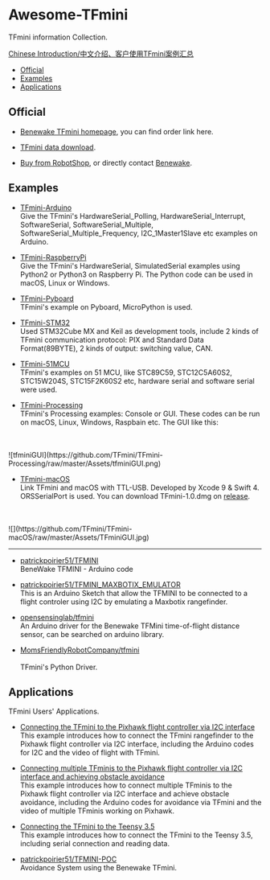 # Awesome-TFmini

TFmini information Collection. 

[Chinese Introduction/中文介绍、客户使用TFmini案例汇总](/README_CN.md)

- [Official](#official)   
- [Examples](#examples)  
- [Applications](#applications)    


## Official

- [Benewake TFmini homepage](http://benewake.com/en/tfmini.html), you can find order link here.  

- [TFmini data download](http://benewake.com/en/down.html).  

- [Buy from RobotShop](https://www.robotshop.com/en/benewake-tfmini-micro-lidar-module-12-m.html), or directly contact [Benewake](http://benewake.com/en/index.html).  


## Examples

- [TFmini-Arduino](https://github.com/TFmini/TFmini-Arduino)
<br>Give the TFmini's HardwareSerial_Polling, HardwareSerial_Interrupt, SoftwareSerial, SoftwareSerial_Multiple, SoftwareSerial_Multiple_Frequency, I2C_1Master1Slave etc examples on Arduino. 

- [TFmini-RaspberryPi](https://github.com/TFmini/TFmini-RaspberryPi)
<br>Give the TFmini's HardwareSerial, SimulatedSerial examples using Python2 or Python3 on Raspberry Pi.  The Python code can be used in macOS, Linux or Windows.  

- [TFmini-Pyboard](https://github.com/TFmini/TFmini-Pyboard)
<br>TFmini's example on Pyboard, MicroPython is used. 

- [TFmini-STM32](https://github.com/TFmini/TFmini-STM32)
<br>Used STM32Cube MX and Keil as development tools, include 2 kinds of TFmini communication protocol: PIX and Standard Data Format(89BYTE), 2 kinds of output: switching value, CAN.  

- [TFmini-51MCU](https://github.com/TFmini/TFmini-51MCU)
<br>TFmini's examples on 51 MCU, like STC89C59, STC12C5A60S2, STC15W204S, STC15F2K60S2 etc, hardware serial and software serial were used.  

- [TFmini-Processing](https://github.com/TFmini/TFmini-Processing)
<br>TFmini's Processing examples: Console or GUI. These codes can be run on macOS, Linux, Windows, Raspbain etc. The GUI like this:
<br>
<br> ![tfminiGUI](https://github.com/TFmini/TFmini-Processing/raw/master/Assets/tfminiGUI.png)  

- [TFmini-macOS](https://github.com/TFmini/TFmini-macOS)
<br>Link TFmini and macOS with TTL-USB. Developed by Xcode 9 & Swift 4. ORSSerialPort is used.  You can download TFmini-1.0.dmg on [release](https://github.com/TFmini/TFmini-macOS/releases).
<br>
<br> ![](https://github.com/TFmini/TFmini-macOS/raw/master/Assets/TFminiGUI.jpg)  

---

- [patrickpoirier51/TFMINI](https://github.com/patrickpoirier51/TFMINI)
<br>BeneWake TFMINI - Arduino code

- [patrickpoirier51/TFMINI_MAXBOTIX_EMULATOR](https://github.com/patrickpoirier51/TFMINI_MAXBOTIX_EMULATOR)
<br>This is an Arduino Sketch that allow the TFMINI to be connected to a flight controler using I2C by emulating a Maxbotix rangefinder.

- [opensensinglab/tfmini](https://github.com/opensensinglab/tfmini)
<br>An Arduino driver for the Benewake TFMini time-of-flight distance sensor, can be searched on arduino library.  

- [MomsFriendlyRobotCompany/tfmini](https://github.com/MomsFriendlyRobotCompany/tfmini)  
<br>TFmini's Python Driver. 


## Applications
TFmini Users' Applications.

- [Connecting the TFmini to the Pixhawk flight controller via I2C interface](https://discuss.ardupilot.org/t/how-to-make-the-tfmini-rangefinder-talk-i2c/24403)
<br>This example introduces how to connect the TFmini rangefinder to the Pixhawk flight controller via I2C interface, including the Arduino codes for I2C and the video of flight with TFmini.

- [Connecting multiple TFminis to the Pixhawk flight controller via I2C interface and achieving obstacle avoidance](https://discuss.ardupilot.org/t/avoidance-experiments-with-the-poc-and-benewake-tfmini/25277)
<br>This example introduces how to connect multiple TFminis to the Pixhawk flight controller via I2C interface and achieve obstacle avoidance, including the Arduino codes for avoidance via TFmini and the video of multiple TFminis working on Pixhawk.

- [Connecting the TFmini to the Teensy 3.5](https://discuss.ardupilot.org/t/benewake-tfmini-inexpensive-lidar-with-teensy-3-5/24510)
<br>This example introduces how to connect the TFmini to the Teensy 3.5, including serial connection and reading data.

- [patrickpoirier51/TFMINI-POC](https://github.com/patrickpoirier51/TFMINI-POC)
<br>Avoidance System using the Benewake TFmini. 

  


